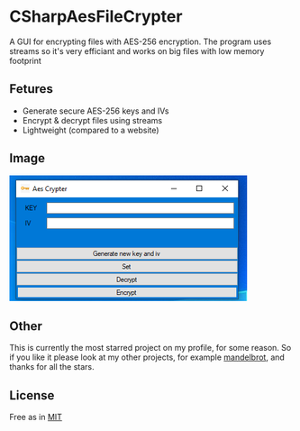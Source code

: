 # CSharpAesFileCrypter
A GUI for encrypting files with AES-256 encryption. The program uses streams so it's very efficiant and works on big files with low memory footprint

## Fetures
- Generate secure AES-256 keys and IVs
- Encrypt & decrypt files using streams
- Lightweight (compared to a website)

## Image
![image of program](./image.png)

## Other
This is currently the most starred project on my profile, for some reason. So if you like it please look at my other projects, for example [mandelbrot](https://github.com/Dko1905/mandelbrot), and thanks for all the stars.

## License
Free as in [MIT](../License.md)
